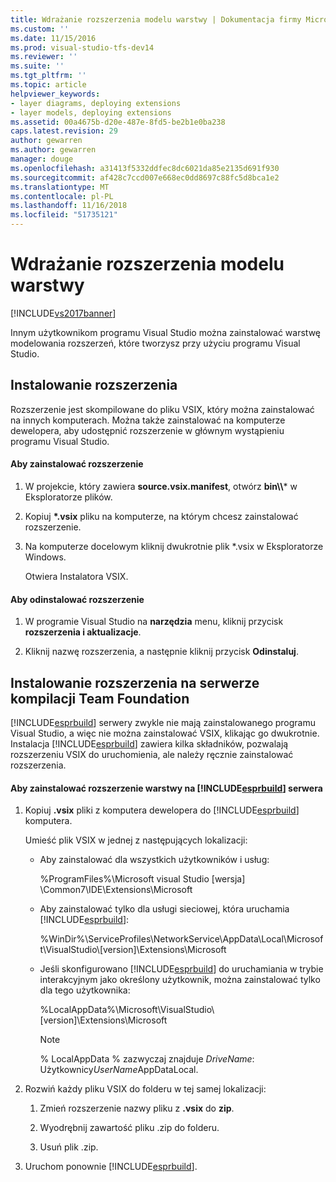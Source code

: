 ```yaml
---
title: Wdrażanie rozszerzenia modelu warstwy | Dokumentacja firmy Microsoft
ms.custom: ''
ms.date: 11/15/2016
ms.prod: visual-studio-tfs-dev14
ms.reviewer: ''
ms.suite: ''
ms.tgt_pltfrm: ''
ms.topic: article
helpviewer_keywords:
- layer diagrams, deploying extensions
- layer models, deploying extensions
ms.assetid: 00a4675b-d20e-487e-8fd5-be2b1e0ba238
caps.latest.revision: 29
author: gewarren
ms.author: gewarren
manager: douge
ms.openlocfilehash: a31413f5332ddfec8dc6021da85e2135d691f930
ms.sourcegitcommit: af428c7ccd007e668ec0dd8697c88fc5d8bca1e2
ms.translationtype: MT
ms.contentlocale: pl-PL
ms.lasthandoff: 11/16/2018
ms.locfileid: "51735121"
---
```

# <a name="deploy-a-layer-model-extension"></a>Wdrażanie rozszerzenia modelu warstwy
[!INCLUDE[vs2017banner](../includes/vs2017banner.md)]

Innym użytkownikom programu Visual Studio można zainstalować warstwę modelowania rozszerzeń, które tworzysz przy użyciu programu Visual Studio.  
  
## <a name="installing-your-extension"></a>Instalowanie rozszerzenia  
 Rozszerzenie jest skompilowane do pliku VSIX, który można zainstalować na innych komputerach. Można także zainstalować na komputerze dewelopera, aby udostępnić rozszerzenie w głównym wystąpieniu programu Visual Studio.  
  
#### <a name="to-install-the-extension"></a>Aby zainstalować rozszerzenie  
  
1. W projekcie, który zawiera **source.vsix.manifest**, otwórz **bin\\\\*** w Eksploratorze plików.  
  
2. Kopiuj  **\*.vsix** pliku na komputerze, na którym chcesz zainstalować rozszerzenie.  
  
3. Na komputerze docelowym kliknij dwukrotnie plik *.vsix w Eksploratorze Windows.  
  
    Otwiera Instalatora VSIX.  
  
#### <a name="to-uninstall-the-extension"></a>Aby odinstalować rozszerzenie  
  
1.  W programie Visual Studio na **narzędzia** menu, kliknij przycisk **rozszerzenia i aktualizacje**.  
  
2.  Kliknij nazwę rozszerzenia, a następnie kliknij przycisk **Odinstaluj**.  
  
## <a name="installing-an-extension-on-a-team-foundation-build-server"></a>Instalowanie rozszerzenia na serwerze kompilacji Team Foundation  
 [!INCLUDE[esprbuild](../includes/esprbuild-md.md)] serwery zwykle nie mają zainstalowanego programu Visual Studio, a więc nie można zainstalować VSIX, klikając go dwukrotnie. Instalacja [!INCLUDE[esprbuild](../includes/esprbuild-md.md)] zawiera kilka składników, pozwalają rozszerzeniu VSIX do uruchomienia, ale należy ręcznie zainstalować rozszerzenia.  
  
#### <a name="to-install-your-layer-extension-on-a-includeesprbuildincludesesprbuild-mdmd-server"></a>Aby zainstalować rozszerzenie warstwy na [!INCLUDE[esprbuild](../includes/esprbuild-md.md)] serwera  
  
1.  Kopiuj **.vsix** pliki z komputera dewelopera do [!INCLUDE[esprbuild](../includes/esprbuild-md.md)] komputera.  
  
     Umieść plik VSIX w jednej z następujących lokalizacji:  
  
    -   Aby zainstalować dla wszystkich użytkowników i usług:  
  
         %ProgramFiles%\Microsoft visual Studio [wersja] \Common7\IDE\Extensions\Microsoft  
  
    -   Aby zainstalować tylko dla usługi sieciowej, która uruchamia [!INCLUDE[esprbuild](../includes/esprbuild-md.md)]:  
  
         %WinDir%\ServiceProfiles\NetworkService\AppData\Local\Microsoft\VisualStudio\\[version]\Extensions\Microsoft  
  
    -   Jeśli skonfigurowano [!INCLUDE[esprbuild](../includes/esprbuild-md.md)] do uruchamiania w trybie interakcyjnym jako określony użytkownik, można zainstalować tylko dla tego użytkownika:  
  
         %LocalAppData%\Microsoft\VisualStudio\\[version]\Extensions\Microsoft  
  
        > [!NOTE]
        >  % LocalAppData % zazwyczaj znajduje *DriveName*: Użytkownicy*UserName*AppDataLocal.  
  
2.  Rozwiń każdy pliku VSIX do folderu w tej samej lokalizacji:  
  
    1.  Zmień rozszerzenie nazwy pliku z **.vsix** do **zip**.  
  
    2.  Wyodrębnij zawartość pliku .zip do folderu.  
  
    3.  Usuń plik .zip.  
  
3.  Uruchom ponownie [!INCLUDE[esprbuild](../includes/esprbuild-md.md)].




